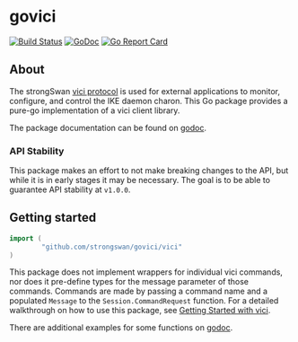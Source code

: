 # govici

[![Build Status](https://travis-ci.org/strongswan/govici.svg?branch=master)](https://travis-ci.org/strongswan/govici)
[![GoDoc](https://godoc.org/github.com/strongswan/govici/vici?status.svg)](https://godoc.org/github.com/strongswan/govici/vici)
[![Go Report Card](https://goreportcard.com/badge/github.com/strongswan/govici/vici)](https://goreportcard.com/report/github.com/strongswan/govici/vici)

## About

The strongSwan [vici protocol](https://www.strongswan.org/apidoc/md_src_libcharon_plugins_vici_README.html) is used for external applications to monitor, configure, and control the IKE daemon charon. This Go package provides a pure-go implementation of a vici client library.

The package documentation can be found on [godoc](https://godoc.org/github.com/strongswan/govici/vici).

### API Stability

This package makes an effort to not make breaking changes to the API, but while it is in early stages it may be necessary. The goal is to be able to guarantee API stability at `v1.0.0`.

## Getting started

```go
import (
        "github.com/strongswan/govici/vici"
)
```

This package does not implement wrappers for individual vici commands, nor does it pre-define types for the message parameter of those commands. Commands are made by passing a command name and a populated `Message` to the `Session.CommandRequest` function. For a detailed walkthrough on how to use this package, see [Getting Started with vici](docs/getting_started.md).

There are additional examples for some functions on [godoc](https://godoc.org/github.com/strongswan/govici/vici).
